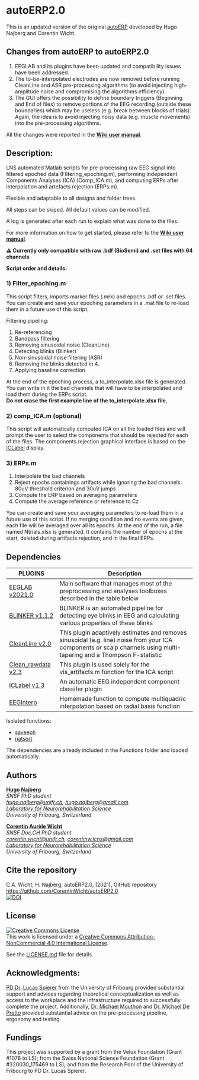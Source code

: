 # autoERP2.0
This is an updated version of the original [autoERP](https://github.com/HugoNjb/autoERP) developed by Hugo Najberg and Corentin Wicht.

## Changes from autoERP to autoERP2.0
1. EEGLAB and its plugins have been updated and compatibility issues have been addressed. 
2. The to-be-interpolated electrodes are now removed before running CleanLine and ASR pre-processing algorithms (to avoid injecting high-amplitude noise and compromising the algorithms efficiency).
3. The GUI offers the possibility to define boundary triggers (Beginning and End of files) to remove portions of the EEG recording (outside these boundaries) which may be useless (e.g. break between blocks of trials). Again, the idea is to avoid injecting noisy data (e.g. muscle movements) into the pre-processing algorithms.

All the changes were reported in the **[Wiki user manual](https://github.com/CorentinWicht/autoERP2.0/wiki)**.

## Description:
LNS automated Matlab scripts for pre-processing raw EEG signal into filtered epoched data (Filtering_epoching.m), performing Independent Components Analyses (ICA) (Comp_ICA.m), and computing ERPs after interpolation and artefacts rejection (ERPs.m).

Flexible and adaptable to all designs and folder trees.

All steps can be skiped. All default values can be modified.

A log is generated after each run to explain what was done to the files.

For more information on how to get started, please refer to the **[Wiki user manual](https://github.com/CorentinWicht/autoERP2.0/wiki)**.

**⚠️ Currently only compatible with raw .bdf (BioSemi) and .set files with 64 channels**

**Script order and details:**


### 1) Filter_epoching.m
This script filters, imports marker files (.mrk) and epochs .bdf or .set files.
You can create and save your epoching parameters in a .mat file to re-load them in a future use of this script.

Filtering pipeling:
1. Re-referencing
2. Bandpass filtering
3. Removing sinusoidal noise (CleanLine)
4. Detecting blinks (Blinker)
5. Non-sinusoidal noise filtering (ASR)
6. Removing the blinks detected in 4.
7. Applying baseline correction

At the end of the epoching process, a to_interpolate.xlsx file is generated. \
You can write in it the bad channels that will have to be interpolated and load them during the ERPs script. \
**Do not erase the first example line of the to_interpolate.xlsx file.**


### 2) comp_ICA.m (optional)
This script will automatically computed ICA on all the loaded files and will prompt the user to select the components that should be rejected for each of the files. 
The components rejection graphical interface is based on the [ICLabel](https://sccn.ucsd.edu/wiki/ICLabel) display. 


### 3) ERPs.m

1. Interpolate the bad channels
2. Reject epochs containings artifacts while ignoring the bad channels: 80uV threshold criterion and 30uV jumps
3. Compute the ERP based on averaging parameters 
4. Compute the average reference or reference to Cz

You can create and save your averaging parameters to re-load them in a future use of this script.
If no merging condition and no events are given, each file will be averaged over all its epochs.
At the end of the run, a file named Ntrials.xlsx is generated. It contains the number of epochs at the start, deleted during artifacts rejection, and in the final ERPs.

## Dependencies
| PLUGINS | Description |
| ------ | ------ |
| [EEGLAB v2021.0](https://github.com/sccn/eeglab) | Main software that manages most of the preprocessing and analyses toolboxes described in the table below |
| [BLINKER v1.1.2](http://vislab.github.io/EEG-Blinks/) | BLINKER  is an automated pipeline for detecting eye blinks in EEG and calculating various properties of these blinks | 
| [CleanLine v2.0](https://github.com/sccn/cleanline) | This plugin adaptively estimates and removes sinusoidal (e.g. line) noise from your ICA components or scalp channels using multi-tapering and a Thompson F-statistic |
| [Clean_rawdata v2.3](https://github.com/sccn/clean_rawdata)| This plugin is used solely for the vis_artifacts.m function for the ICA script |
|[ICLabel v1.3](https://github.com/sccn/ICLabel)|An automatic EEG independent component classifer plugin |
|[EEGInterp](https://d-nb.info/1175873608/34)| Homemade function to compute multiquadric interpolation based on radial basis function |

Isolated functions:
* [saveeph](https://sites.google.com/site/cartoolcommunity/files)
* [natsort](https://ch.mathworks.com/matlabcentral/fileexchange/47434-natural-order-filename-sort)

The dependencies are already included in the Functions folder and loaded automatically.

## Authors
[**Hugo Najberg**](https://www3.unifr.ch/med/spierer/en/group/team/people/194247/8d66b)\
*SNSF PhD student*\
*hugo.najberg@unifr.ch, hugo.najberg@gmail.com*\
*[Laboratory for Neurorehabilitation Science](https://www3.unifr.ch/med/spierer/en/)*\
*University of Fribourg, Switzerland*

[**Corentin Aurèle Wicht**](https://www.researchgate.net/profile/Wicht_Corentin)\
*SNSF Doc.CH PhD student*\
*corentin.wicht@unifr.ch, corentinw.lcns@gmail.com*\
*[Laboratory for Neurorehabilitation Science](https://www3.unifr.ch/med/spierer/en/)*\
*University of Fribourg, Switzerland*

## Cite the repository
C.A. Wicht, H. Najberg, autoERP2.0, (2021), GitHub repository https://github.com/CorentinWicht/autoERP2.0 \
[![DOI](https://zenodo.org/badge/355853456.svg)](https://zenodo.org/badge/latestdoi/355853456)

## License
<a rel="license" href="http://creativecommons.org/licenses/by-nc/4.0/"><img alt="Creative Commons License" style="border-width:0" src="https://i.creativecommons.org/l/by-nc/4.0/88x31.png" /></a><br />This work is licensed under a <a rel="license" href="http://creativecommons.org/licenses/by-nc/4.0/">Creative Commons Attribution-NonCommercial 4.0 International License</a>.

See the [LICENSE.md](LICENSE.md) file for details

## Acknowledgments: 
[PD Dr. Lucas Spierer](https://www.researchgate.net/profile/Lucas_Spierer) from the University of Fribourg provided substantial support and advices regarding theoretical conceptualization as well as access to the workplace and the infrastructure required to successfully complete the project. Additionally, [Dr. Michael Mouthon](https://www3.unifr.ch/med/fr/section/personnel/all/people/3229/6a825) and [Dr. Michael De Pretto](https://www3.unifr.ch/med/fr/section/personnel/all/people/117251/7303f) provided substantial advice on the pre-processing pipeline, ergonomy and testing.

## Fundings
This project was supported by a grant from the Velux Foundation (Grant #1078 to LS); from the Swiss National Science Foundation (Grant #320030_175469 to LS); and from the Research Pool of the University of Fribourg to PD Dr. Lucas Spierer.
